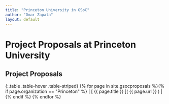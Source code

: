 ```yaml
---
title: "Princeton University in GSoC"
author: "Omar Zapata"
layout: default
---
```

# Project Proposals at Princeton University

## Project Proposals

{:.table .table-hover .table-striped}
{% for page in site.gsocproposals %}{% if page.organization == "Princeton" %} | [ {{ page.title }} ]( {{ page.url }} ) | {% endif %}
{% endfor %}
